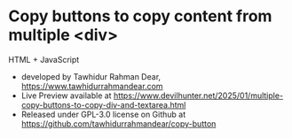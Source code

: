 # Copy buttons to copy content from multiple &#x3C;div&#x3E; <br>
HTML + JavaScript <br>
* developed by Tawhidur Rahman Dear, https://www.tawhidurrahmandear.com <br>
* Live Preview available at https://www.devilhunter.net/2025/01/multiple-copy-buttons-to-copy-div-and-textarea.html <br>
* Released under GPL-3.0 license on Github at https://github.com/tawhidurrahmandear/copy-button 
